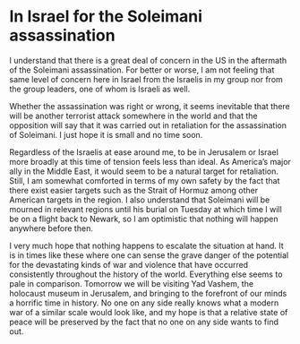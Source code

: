 # In Israel for the Soleimani assassination

I understand that there is a great deal of concern in the US in the aftermath of the Soleimani assassination. For better or worse, I am not feeling that same level of concern here in Israel from the Israelis in my group nor from the group leaders, one of whom is Israeli as well.

Whether the assassination was right or wrong, it seems inevitable that there will be another terrorist attack somewhere in the world and that the opposition will say that it was carried out in retaliation for the assassination of Soleimani. I just hope it is small and no time soon.

Regardless of the Israelis at ease around me, to be in Jerusalem or Israel more broadly at this time of tension feels less than ideal. As America’s major ally in the Middle East, it would seem to be a natural target for retaliation. Still, I am somewhat comforted in terms of my own safety by the fact that there exist easier targets such as the Strait of Hormuz among other American targets in the region. I also understand that Soleimani will be mourned in relevant regions until his burial on Tuesday at which time I will be on a flight back to Newark, so I am optimistic that nothing will happen anywhere before then.

I very much hope that nothing happens to escalate the situation at hand. It is in times like these where one can sense the grave danger of the potential for the devastating kinds of war and violence that have occurred consistently throughout the history of the world. Everything else seems to pale in comparison. Tomorrow we will be visiting Yad Vashem, the holocaust museum in Jerusalem, and bringing to the forefront of our minds a horrific time in history. No one on any side really knows what a modern war of a similar scale would look like, and my hope is that a relative state of peace will be preserved by the fact that no one on any side wants to find out.
